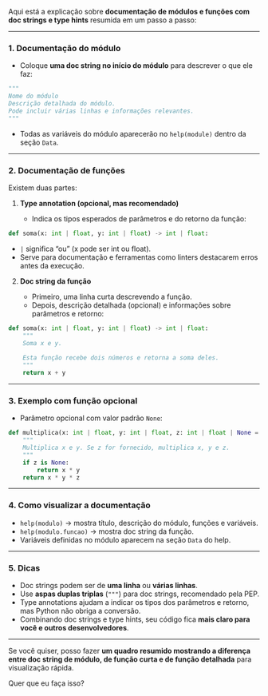 Aqui está a explicação sobre **documentação de módulos e funções com doc strings e type hints** resumida em um passo a passo:

---

### 1. **Documentação do módulo**

* Coloque **uma doc string no início do módulo** para descrever o que ele faz:

```python
"""
Nome do módulo
Descrição detalhada do módulo.
Pode incluir várias linhas e informações relevantes.
"""
```

* Todas as variáveis do módulo aparecerão no `help(module)` dentro da seção `Data`.

---

### 2. **Documentação de funções**

Existem duas partes:

1. **Type annotation (opcional, mas recomendado)**

   * Indica os tipos esperados de parâmetros e do retorno da função:

```python
def soma(x: int | float, y: int | float) -> int | float:
```

* `|` significa “ou” (x pode ser int ou float).
* Serve para documentação e ferramentas como linters destacarem erros antes da execução.

2. **Doc string da função**

   * Primeiro, uma linha curta descrevendo a função.
   * Depois, descrição detalhada (opcional) e informações sobre parâmetros e retorno:

```python
def soma(x: int | float, y: int | float) -> int | float:
    """
    Soma x e y.
    
    Esta função recebe dois números e retorna a soma deles.
    """
    return x + y
```

---

### 3. **Exemplo com função opcional**

* Parâmetro opcional com valor padrão `None`:

```python
def multiplica(x: int | float, y: int | float, z: int | float | None = None) -> int | float:
    """
    Multiplica x e y. Se z for fornecido, multiplica x, y e z.
    """
    if z is None:
        return x * y
    return x * y * z
```

---

### 4. **Como visualizar a documentação**

* `help(modulo)` → mostra título, descrição do módulo, funções e variáveis.
* `help(modulo.funcao)` → mostra doc string da função.
* Variáveis definidas no módulo aparecem na seção `Data` do help.

---

### 5. **Dicas**

* Doc strings podem ser de **uma linha** ou **várias linhas**.
* Use **aspas duplas triplas** (`"""`) para doc strings, recomendado pela PEP.
* Type annotations ajudam a indicar os tipos dos parâmetros e retorno, mas Python não obriga a conversão.
* Combinando doc strings e type hints, seu código fica **mais claro para você e outros desenvolvedores**.

---

Se você quiser, posso fazer **um quadro resumido mostrando a diferença entre doc string de módulo, de função curta e de função detalhada** para visualização rápida.

Quer que eu faça isso?
